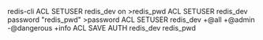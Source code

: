 redis-cli
ACL SETUSER redis_dev on >redis_pwd
ACL SETUSER redis_dev password "redis_pwd" >password
ACL SETUSER redis_dev +@all +@admin -@dangerous +info
ACL SAVE
AUTH redis_dev redis_pwd